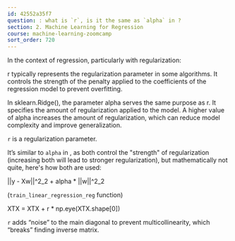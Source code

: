 ```yaml
---
id: 42552a35f7
question: : what is `r`, is it the same as `alpha` in ?
section: 2. Machine Learning for Regression
course: machine-learning-zoomcamp
sort_order: 720
---
```


In the context of regression, particularly with regularization:

r typically represents the regularization parameter in some algorithms. It controls the strength of the penalty applied to the coefficients of the regression model to prevent overfitting.

In sklearn.Ridge(), the parameter alpha serves the same purpose as r. It specifies the amount of regularization applied to the model. A higher value of alpha increases the amount of regularization, which can reduce model complexity and improve generalization.

`r` is a regularization parameter.

It’s similar to `alpha` in , as both control the "strength" of regularization (increasing both will lead to stronger regularization), but mathematically not quite, here's how both are used:

||y - Xw||^2_2 + alpha * ||w||^2_2

(`train_linear_regression_reg` function)

XTX = XTX + r * np.eye(XTX.shape[0])

`r` adds “noise” to the main diagonal to prevent multicollinearity, which “breaks” finding inverse matrix.

